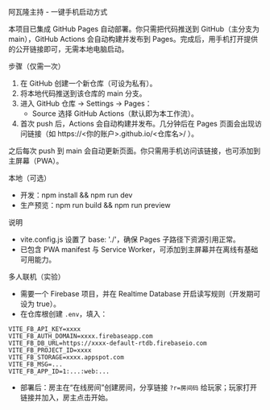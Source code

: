 阿瓦隆主持 - 一键手机启动方式

本项目已集成 GitHub Pages 自动部署。你只需把代码推送到 GitHub（主分支为 main），GitHub Actions 会自动构建并发布到 Pages。完成后，用手机打开提供的公开链接即可，无需本地电脑启动。

步骤（仅需一次）
1. 在 GitHub 创建一个新仓库（可设为私有）。
2. 将本地代码推送到该仓库的 main 分支。
3. 进入 GitHub 仓库 → Settings → Pages：
   - Source 选择 GitHub Actions（默认即为本工作流）。
4. 首次 push 后，Actions 会自动构建并发布。几分钟后在 Pages 页面会出现访问链接（如 https://<你的账户>.github.io/<仓库名>/ ）。

之后每次 push 到 main 会自动更新页面。你只需用手机访问该链接，也可添加到主屏幕（PWA）。

本地（可选）
- 开发：npm install && npm run dev
- 生产预览：npm run build && npm run preview

说明
- vite.config.js 设置了 base: './'，确保 Pages 子路径下资源引用正常。
- 已包含 PWA manifest 与 Service Worker，可添加到主屏幕并在离线有基础可用能力。

多人联机（实验）
- 需要一个 Firebase 项目，并在 Realtime Database 开启读写规则（开发期可设为 true）。
- 在仓库根创建 `.env`，填入：
```
VITE_FB_API_KEY=xxxx
VITE_FB_AUTH_DOMAIN=xxxx.firebaseapp.com
VITE_FB_DB_URL=https://xxxx-default-rtdb.firebaseio.com
VITE_FB_PROJECT_ID=xxxx
VITE_FB_STORAGE=xxxx.appspot.com
VITE_FB_MSG=...
VITE_FB_APP_ID=1:...:web:...
```
- 部署后：房主在“在线房间”创建房间，分享链接 `?r=房间码` 给玩家；玩家打开链接并加入，房主点击开始。



